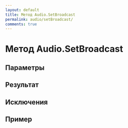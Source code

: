 ```yaml
---
layout: default
title: Метод Audio.SetBroadcast
permalink: audio/setBroadcast/
comments: true
---
```

# Метод Audio.SetBroadcast

## Параметры

## Результат

## Исключения

## Пример
```csharp

```
